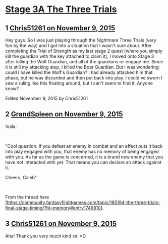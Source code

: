 # [Stage 3A The Three Trials](https://community.fantasyflightgames.com/topic/193254-stage-3a-the-three-trials/)

## 1 [Chris51261 on November 9, 2015](https://community.fantasyflightgames.com/topic/193254-stage-3a-the-three-trials/?do=findComment&comment=1886889)

Hey guys. So I was just playing through the Nightmare Three Trials (very fun by the way) and I got into a situation that I wasn't sure about. After completing the Trial of Strength as my last stage 2 quest (where you simply kill the guardian with the key attached to claim it), I moved onto Stage 3 after killing the Wolf Guardian, and all of the guardians re-engage me. Since it is still my attacking step, I killed the Boar Guardian. But I was wondering: could I have killed the Wolf's Guardian? I had already attacked him that phase, but he was discarded and then put back into play. I could've sworn I saw a ruling like this floating around, but I can't seem to find it. Anyone know? 

Edited November 9, 2015 by Chris51261

## 2 [GrandSpleen on November 9, 2015](https://community.fantasyflightgames.com/topic/193254-stage-3a-the-three-trials/?do=findComment&comment=1886943)

Voila:

 

"Cool question. If you defeat an enemy in combat and an effect puts it back into play engaged with you, that enemy has no memory of being engaged with you. As far as the game is concerned, it is a brand new enemy that you have not interacted with yet. That means you can declare an attack against it.

Cheers,
Caleb"

 

From the thread here [https://community.fantasyflightgames.com/topic/185194-the-three-trials-final-stage-timing/?hl=memory#entry1749810].

## 3 [Chris51261 on November 9, 2015](https://community.fantasyflightgames.com/topic/193254-stage-3a-the-three-trials/?do=findComment&comment=1887023)

Aha! Thank you very much kind sir. =D

